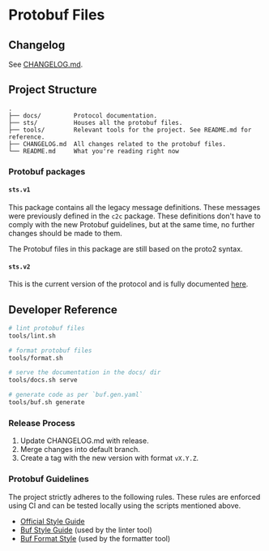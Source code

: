 # Protobuf Files

## Changelog

See [CHANGELOG.md](CHANGELOG.md).

## Project Structure

```raw
.
├── docs/         Protocol documentation.
├── sts/          Houses all the protobuf files.
├── tools/        Relevant tools for the project. See README.md for reference.
├── CHANGELOG.md  All changes related to the protobuf files.
└── README.md     What you're reading right now
```

### Protobuf packages

#### `sts.v1`

This package contains all the legacy message definitions. These messages were previously defined in the `c2c` package.
These definitions don't have to comply with the new Protobuf guidelines, but at the same time, no further changes
should be made to them.

The Protobuf files in this package are still based on the proto2 syntax.

#### `sts.v2`

This is the current version of the protocol and is fully documented [here](https://streetscooter.gitlab.io/tcu/proto-files/).

## Developer Reference

```sh
# lint protobuf files
tools/lint.sh

# format protobuf files
tools/format.sh

# serve the documentation in the docs/ dir
tools/docs.sh serve

# generate code as per `buf.gen.yaml`
tools/buf.sh generate
```

### Release Process

1. Update CHANGELOG.md with release.
2. Merge changes into default branch.
3. Create a tag with the new version with format `vX.Y.Z`.

### Protobuf Guidelines

The project strictly adheres to the following rules.
These rules are enforced using CI and can be tested locally using the scripts mentioned above.

- [Official Style Guide](https://developers.google.com/protocol-buffers/docs/style)
- [Buf Style Guide](https://docs.buf.build/best-practices/style-guide) (used by the linter tool)
- [Buf Format Style](https://docs.buf.build/format/style) (used by the formatter tool)
